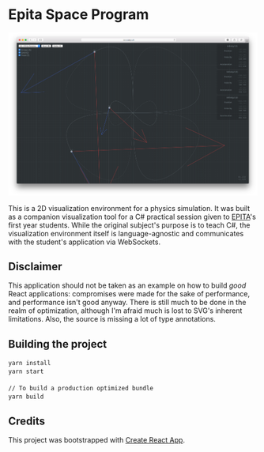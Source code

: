 # Epita Space Program

![Infinity](public/infinity-complex.png)

This is a 2D visualization environment for a physics simulation. It was built as a companion visualization tool for a C# practical session given to [EPITA](https://www.epita.net)'s first year students. While the original subject's purpose is to teach C#, the visualization environment itself is language-agnostic and communicates with the student's application via WebSockets.

## Disclaimer

This application should not be taken as an example on how to build *good* React applications: compromises were made for the sake of performance, and performance isn't good anyway. There is still much to be done in the realm of optimization, although I'm afraid much is lost to SVG's inherent limitations. Also, the source is missing a lot of type annotations.

## Building the project

```sh
yarn install
yarn start

// To build a production optimized bundle
yarn build
```

## Credits

This project was bootstrapped with [Create React App](https://github.com/facebookincubator/create-react-app).
